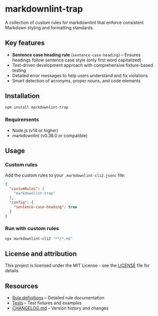 # markdownlint-trap

A collection of custom rules for markdownlint that enforce consistent Markdown styling and formatting standards.

## Key features

- **Sentence case heading rule** (`sentence-case-heading`) – Ensures headings follow sentence case style (only first word capitalized)
- Test-driven development approach with comprehensive fixture-based testing
- Detailed error messages to help users understand and fix violations
- Smart detection of acronyms, proper nouns, and code elements

## Installation

```bash
npm install markdownlint-trap
```

### Requirements

- Node.js (v14 or higher)
- markdownlint (v0.38.0 or compatible)

## Usage

### Custom rules

Add the custom rules to your `.markdownlint-cli2.jsonc` file:

```json
{
  "customRules": [
    "markdownlint-trap"
  ],
  "config": {
    "sentence-case-heading": true
  }
}
```

### Run with custom rules

```bash
npx markdownlint-cli2 "**/*.md"
```

## License and attribution

This project is licensed under the MIT License - see the [LICENSE](./LICENSE) file for details.

## Resources

- [Rule definitions](./docs/rules.md) – Detailed rule documentation
- [Tests](./tests/) – Test fixtures and examples
- [CHANGELOG.md](./CHANGELOG.md) – Version history and changes
